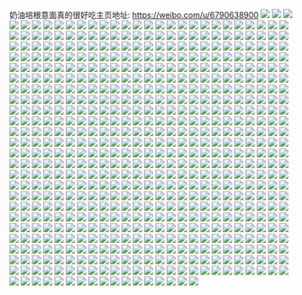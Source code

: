 奶油培根意面真的很好吃主页地址: https://weibo.com/u/6790638900 
![](https://wx4.sinaimg.cn/mw2000/007pyPnSgy1h8zrzzwx3cj30u014047n.jpg) 
![](https://wx4.sinaimg.cn/mw2000/007pyPnSgy1h8zrzx69ktj30u0140ah0.jpg) 
![](https://wx4.sinaimg.cn/mw2000/007pyPnSgy1h8zs009mm2j30u01400yt.jpg) 
![](https://wx4.sinaimg.cn/mw2000/007pyPnSgy1h8zrzxn6gyj30u027zao6.jpg) 
![](https://wx4.sinaimg.cn/mw2000/007pyPnSgy1h8zrzy682hj30u027zws5.jpg) 
![](https://wx4.sinaimg.cn/mw2000/007pyPnSgy1h8zrzysygtj30u027z7qn.jpg) 
![](https://wx4.sinaimg.cn/mw2000/007pyPnSgy1h8zrzzgskkj30u02i0aok.jpg) 
![](https://wx4.sinaimg.cn/mw2000/007pyPnSgy1h8zs010wl5j30u00u0dj5.jpg) 
![](https://wx4.sinaimg.cn/mw2000/007pyPnSgy1h8zrzwh9l2j30u00u0ju0.jpg) 
![](https://wx4.sinaimg.cn/mw2000/007pyPnSgy1h8zs020ub2j30u00u0gpg.jpg) 
![](https://wx4.sinaimg.cn/mw2000/007pyPnSgy1h8zs02fwulj30u00u0wh4.jpg) 
![](https://wx4.sinaimg.cn/mw2000/007pyPnSgy1h8xqi8o7w3j30u00u0wjo.jpg) 
![](https://wx4.sinaimg.cn/mw2000/007pyPnSgy1h8rjwdo2z3j30u00u00xo.jpg) 
![](https://wx4.sinaimg.cn/mw2000/007pyPnSgy1h8rjwerl81j30u00u0435.jpg) 
![](https://wx4.sinaimg.cn/mw2000/007pyPnSgy1h8rjwgpwbnj30u00u0wl9.jpg) 
![](https://wx4.sinaimg.cn/mw2000/007pyPnSgy1h8rjwcq034j30u10u00xc.jpg) 
![](https://wx4.sinaimg.cn/mw2000/007pyPnSgy1h8rjwhscwlj30u00u0tc1.jpg) 
![](https://wx4.sinaimg.cn/mw2000/007pyPnSgy1h8rjwiuoywj30u0140tcs.jpg) 
![](https://wx4.sinaimg.cn/mw2000/007pyPnSgy1h8rjx66yvnj30u00u00wr.jpg) 
![](https://wx4.sinaimg.cn/mw2000/007pyPnSgy1h8rjwjxrp3j30u00u00yn.jpg) 
![](https://wx4.sinaimg.cn/mw2000/007pyPnSgy1h8rjwnx4ubj30u01407bu.jpg) 
![](https://wx4.sinaimg.cn/mw2000/007pyPnSgy1h8rjwlu1tdj30u010t469.jpg) 
![](https://wx4.sinaimg.cn/mw2000/007pyPnSgy1h8rjtwd9p2j30u0140gt4.jpg) 
![](https://wx4.sinaimg.cn/mw2000/007pyPnSgy1h8rjtym2gdj30u014010b.jpg) 
![](https://wx4.sinaimg.cn/mw2000/007pyPnSgy1h8rju0abt0j30u014046i.jpg) 
![](https://wx4.sinaimg.cn/mw2000/007pyPnSgy1h8rju1sj4jj30u0140gso.jpg) 
![](https://wx4.sinaimg.cn/mw2000/007pyPnSgy1h8pqnhmh5kj30u00u0wlj.jpg) 
![](https://wx4.sinaimg.cn/mw2000/007pyPnSgy1h8mb7krq0cj30u013qgpi.jpg) 
![](https://wx4.sinaimg.cn/mw2000/007pyPnSgy1h8js25yt7jj30u0140wjf.jpg) 
![](https://wx4.sinaimg.cn/mw2000/007pyPnSgy1h8js279re6j30u00u0gse.jpg) 
![](https://wx4.sinaimg.cn/mw2000/007pyPnSgy1h8js28f3nnj30u00u0wl8.jpg) 
![](https://wx4.sinaimg.cn/mw2000/007pyPnSgy1h8js26lv6pj30u00u0gs7.jpg) 
![](https://wx4.sinaimg.cn/mw2000/007pyPnSgy1h8js2b4m80j30u00u044b.jpg) 
![](https://wx4.sinaimg.cn/mw2000/007pyPnSgy1h8js2c2ye5j30u011igtn.jpg) 
![](https://wx4.sinaimg.cn/mw2000/007pyPnSgy1h8js2cppr7j30u011ijyg.jpg) 
![](https://wx4.sinaimg.cn/mw2000/007pyPnSgy1h8jm9py812j30u0140gt4.jpg) 
![](https://wx4.sinaimg.cn/mw2000/007pyPnSgy1h8jm9pijggj30u0140n4u.jpg) 
![](https://wx4.sinaimg.cn/mw2000/007pyPnSgy1h8jm9qmte6j30u01407b5.jpg) 
![](https://wx4.sinaimg.cn/mw2000/007pyPnSgy1h8jm9r16ulj30u0140458.jpg) 
![](https://wx4.sinaimg.cn/mw2000/007pyPnSgy1h8hijcqdo3j30u01syjxl.jpg) 
![](https://wx4.sinaimg.cn/mw2000/007pyPnSgy1h8bkmh561jj30u0140tfm.jpg) 
![](https://wx4.sinaimg.cn/mw2000/007pyPnSgy1h8bkmkndo6j30u0140dkz.jpg) 
![](https://wx4.sinaimg.cn/mw2000/007pyPnSgy1h8bkmjdptqj30u0140qb7.jpg) 
![](https://wx4.sinaimg.cn/mw2000/007pyPnSgy1h8bkmifkjvj30u014043m.jpg) 
![](https://wx4.sinaimg.cn/mw2000/007pyPnSgy1h8bkmghsbej30u0140dm8.jpg) 
![](https://wx4.sinaimg.cn/mw2000/007pyPnSgy1h8bkmiv92cj30u0140dmg.jpg) 
![](https://wx4.sinaimg.cn/mw2000/007pyPnSgy1h8bkmfzy9rj30u01400xs.jpg) 
![](https://wx4.sinaimg.cn/mw2000/007pyPnSgy1h8bkmkywmcj30u0140af8.jpg) 
![](https://wx4.sinaimg.cn/mw2000/007pyPnSgy1h8bkmjtchrj30u0140qab.jpg) 
![](https://wx4.sinaimg.cn/mw2000/007pyPnSgy1h8bkmhyqa8j30u0140afh.jpg) 
![](https://wx4.sinaimg.cn/mw2000/007pyPnSgy1h8bkmhk8uuj30u0140q78.jpg) 
![](https://wx4.sinaimg.cn/mw2000/007pyPnSgy1h8bkmk8npmj30u0140gqs.jpg) 
![](https://wx4.sinaimg.cn/mw2000/007pyPnSgy1h87revhmn3j30u011i470.jpg) 
![](https://wx4.sinaimg.cn/mw2000/007pyPnSgy1h87rewpzj6j30u011itgg.jpg) 
![](https://wx4.sinaimg.cn/mw2000/007pyPnSgy1h87reuvi5ej30u011ik0j.jpg) 
![](https://wx4.sinaimg.cn/mw2000/007pyPnSgy1h87rexfbzlj30u011itg3.jpg) 
![](https://wx4.sinaimg.cn/mw2000/007pyPnSgy1h7r8nrzw7jj30u0140n72.jpg) 
![](https://wx4.sinaimg.cn/mw2000/007pyPnSgy1h7r8nsnvxlj30u01400zs.jpg) 
![](https://wx4.sinaimg.cn/mw2000/007pyPnSgy1h7qr4n6316j30u01syn3p.jpg) 
![](https://wx4.sinaimg.cn/mw2000/007pyPnSgy1h7ms4dogzij30tk0tdjw4.jpg) 
![](https://wx4.sinaimg.cn/mw2000/007pyPnSgy1h7ms4d2psuj30u00u0dmz.jpg) 
![](https://wx4.sinaimg.cn/mw2000/007pyPnSgy1h7h609ntagj32c03404qs.jpg) 
![](https://wx4.sinaimg.cn/mw2000/007pyPnSgy1h7h60d6l8dj32c03404qs.jpg) 
![](https://wx4.sinaimg.cn/mw2000/007pyPnSgy1h7h604sqm1j32c03407wk.jpg) 
![](https://wx4.sinaimg.cn/mw2000/007pyPnSgy1h7h60e3b1aj30u0140acx.jpg) 
![](https://wx4.sinaimg.cn/mw2000/007pyPnSgy1h77hzm104aj32c038pb2b.jpg) 
![](https://wx4.sinaimg.cn/mw2000/007pyPnSgy1h77hztkyhuj32c0340ha4.jpg) 
![](https://wx4.sinaimg.cn/mw2000/007pyPnSgy1h77hz6f33jj317p1m91kx.jpg) 
![](https://wx4.sinaimg.cn/mw2000/007pyPnSgy1h77hzax61nj314a1hpkah.jpg) 
![](https://wx4.sinaimg.cn/mw2000/007pyPnSgy1h74mkeqgvzj3140189tkh.jpg) 
![](https://wx4.sinaimg.cn/mw2000/007pyPnSgy1h74mj9dyevj3140189anq.jpg) 
![](https://wx4.sinaimg.cn/mw2000/007pyPnSgy1h74mkdtsotj3140189dra.jpg) 
![](https://wx4.sinaimg.cn/mw2000/007pyPnSgy1h746hvxrv1j31sc2dsdmt.jpg) 
![](https://wx4.sinaimg.cn/mw2000/007pyPnSgy1h746hwv8rnj30u01400w0.jpg) 
![](https://wx4.sinaimg.cn/mw2000/007pyPnSgy1h746hyrj9nj31sc2dsdmf.jpg) 
![](https://wx4.sinaimg.cn/mw2000/007pyPnSgy1h746i10fjbj31sc2ds15h.jpg) 
![](https://wx4.sinaimg.cn/mw2000/007pyPnSgy1h746iab4rpj32c0340hdu.jpg) 
![](https://wx4.sinaimg.cn/mw2000/007pyPnSgy1h746i3j8u8j31sc2ds7wi.jpg) 
![](https://wx4.sinaimg.cn/mw2000/007pyPnSgy1h746i7yun5j32c0340npe.jpg) 
![](https://wx4.sinaimg.cn/mw2000/007pyPnSgy1h746i5raa1j31sc2ds4qq.jpg) 
![](https://wx4.sinaimg.cn/mw2000/007pyPnSgy1h746icwisjj32c0340x6q.jpg) 
![](https://wx4.sinaimg.cn/mw2000/007pyPnSgy1h746iewlngj32042q7b2a.jpg) 
![](https://wx4.sinaimg.cn/mw2000/007pyPnSgy1h746igt2oqj32512upe82.jpg) 
![](https://wx4.sinaimg.cn/mw2000/007pyPnSgy1h746ij29jzj32bi33cu0x.jpg) 
![](https://wx4.sinaimg.cn/mw2000/007pyPnSgy1h746htocjij32c0340hdv.jpg) 
![](https://wx4.sinaimg.cn/mw2000/007pyPnSgy1h72sytgit5j31401e0djb.jpg) 
![](https://wx4.sinaimg.cn/mw2000/007pyPnSgy1h72syufxsqj31401e077c.jpg) 
![](https://wx4.sinaimg.cn/mw2000/007pyPnSgy1h6uvr2a8dtj315o3344qq.jpg) 
![](https://wx4.sinaimg.cn/mw2000/007pyPnSgy1h6uvpjddacj315o3347wi.jpg) 
![](https://wx4.sinaimg.cn/mw2000/007pyPnSgy1h6uvs4ibkaj315o2pzkjl.jpg) 
![](https://wx4.sinaimg.cn/mw2000/007pyPnSgy1h6urvolbxjj32c0340npf.jpg) 
![](https://wx4.sinaimg.cn/mw2000/007pyPnSgy1h6uvu0iyb5j32c0340dye.jpg) 
![](https://wx4.sinaimg.cn/mw2000/007pyPnSgy1h6urv8u6v8j32c0340kjn.jpg) 
![](https://wx4.sinaimg.cn/mw2000/007pyPnSgy1h6ursj7y40j32c0371npf.jpg) 
![](https://wx4.sinaimg.cn/mw2000/007pyPnSgy1h6tr3uede2j323u2t4qv6.jpg) 
![](https://wx4.sinaimg.cn/mw2000/007pyPnSgy1h6ln5dd6w6j30u0140n8k.jpg) 
![](https://wx4.sinaimg.cn/mw2000/007pyPnSgy1h6ln5cbowlj30u0140alf.jpg) 
![](https://wx4.sinaimg.cn/mw2000/007pyPnSgy1h6ln5ct6jmj30u0140jy6.jpg) 
![](https://wx4.sinaimg.cn/mw2000/007pyPnSgy1h6ln5en0nsj30u013zwmt.jpg) 
![](https://wx4.sinaimg.cn/mw2000/007pyPnSgy1h6ln5dscubj30u0140gox.jpg) 
![](https://wx4.sinaimg.cn/mw2000/007pyPnSgy1h6ln5e7p21j30u014vjyd.jpg) 
![](https://wx4.sinaimg.cn/mw2000/007pyPnSgy1h6k38xrj2ij31sc2c1qet.jpg) 
![](https://wx4.sinaimg.cn/mw2000/007pyPnSgy1h6k390p4vaj31sc2dsnpd.jpg) 
![](https://wx4.sinaimg.cn/mw2000/007pyPnSgy1h6k38vf6iuj32c03404qp.jpg) 
![](https://wx4.sinaimg.cn/mw2000/007pyPnSgy1h6k391b0xoj319m1bfwpw.jpg) 
![](https://wx4.sinaimg.cn/mw2000/007pyPnSgy1h5ofxqxaitj32c0340e82.jpg) 
![](https://wx4.sinaimg.cn/mw2000/007pyPnSgy1h5ofxsiogkj32c03401kz.jpg) 
![](https://wx4.sinaimg.cn/mw2000/007pyPnSgy1h5ofzo2p3cj32c0340hdv.jpg) 
![](https://wx4.sinaimg.cn/mw2000/007pyPnSgy1h5ofztbla4j32c0340hdu.jpg) 
![](https://wx4.sinaimg.cn/mw2000/007pyPnSgy1h5og04k9brj315o2bchdt.jpg) 
![](https://wx4.sinaimg.cn/mw2000/007pyPnSgy1h5og0bv811j322y2ryqv6.jpg) 
![](https://wx4.sinaimg.cn/mw2000/007pyPnSgy1h5og0dod5cj3140140qhe.jpg) 
![](https://wx4.sinaimg.cn/mw2000/007pyPnSgy1h5og0felb9j3140140qgj.jpg) 
![](https://wx4.sinaimg.cn/mw2000/007pyPnSgy1h5ofzd0t2mj31401e0qhu.jpg) 
![](https://wx4.sinaimg.cn/mw2000/007pyPnSgy1h5og0r9p5kj314014047o.jpg) 
![](https://wx4.sinaimg.cn/mw2000/007pyPnSgy1h5n201vq3mj30u013r482.jpg) 
![](https://wx4.sinaimg.cn/mw2000/007pyPnSgy1h5gygu3ls7j30u04fz4qp.jpg) 
![](https://wx4.sinaimg.cn/mw2000/007pyPnSgy1h5gygv7c8dj30u0281ql0.jpg) 
![](https://wx4.sinaimg.cn/mw2000/007pyPnSgy1h5gygvxsxuj30u0140k26.jpg) 
![](https://wx4.sinaimg.cn/mw2000/007pyPnSgy1h5g242bwr3j30u01407cr.jpg) 
![](https://wx4.sinaimg.cn/mw2000/007pyPnSgy1h5g24312g8j30u0140wlh.jpg) 
![](https://wx4.sinaimg.cn/mw2000/007pyPnSgy1h5g240ljn0j30u0140wl5.jpg) 
![](https://wx4.sinaimg.cn/mw2000/007pyPnSgy1h5g241hombj30u0140n42.jpg) 
![](https://wx4.sinaimg.cn/mw2000/007pyPnSgy1h5eneh8er1j30u0140aiv.jpg) 
![](https://wx4.sinaimg.cn/mw2000/007pyPnSgy1h5enefi6c9j30u014047b.jpg) 
![](https://wx4.sinaimg.cn/mw2000/007pyPnSgy1h56z70zztfj30u00u0q8m.jpg) 
![](https://wx4.sinaimg.cn/mw2000/007pyPnSgy1h56z71q4xej30u00u0gr0.jpg) 
![](https://wx4.sinaimg.cn/mw2000/007pyPnSgy1h56z72gfeaj30u00u0wjm.jpg) 
![](https://wx4.sinaimg.cn/mw2000/007pyPnSgy1h56z736985j30u00u0dlz.jpg) 
![](https://wx4.sinaimg.cn/mw2000/007pyPnSgy1h56z73vgkqj30u00u045h.jpg) 
![](https://wx4.sinaimg.cn/mw2000/007pyPnSgy1h56z74ksa8j30u00u0n3w.jpg) 
![](https://wx4.sinaimg.cn/mw2000/007pyPnSgy1h56z7059ahj30u00u00yd.jpg) 
![](https://wx4.sinaimg.cn/mw2000/007pyPnSgy1h56z759c14j30u00u0wjz.jpg) 
![](https://wx4.sinaimg.cn/mw2000/007pyPnSgy1h56z7607tij30u00u0dm5.jpg) 
![](https://wx4.sinaimg.cn/mw2000/007pyPnSgy1h53uvnwbd1j30u00u043q.jpg) 
![](https://wx4.sinaimg.cn/mw2000/007pyPnSgy1h53uvl79bnj30u00u07cz.jpg) 
![](https://wx4.sinaimg.cn/mw2000/007pyPnSgy1h53vd2elv9j30u01nbahw.jpg) 
![](https://wx4.sinaimg.cn/mw2000/007pyPnSgy1h53uv33aqej30u0140jyg.jpg) 
![](https://wx4.sinaimg.cn/mw2000/007pyPnSgy1h53uv28wxoj30u0140jy9.jpg) 
![](https://wx4.sinaimg.cn/mw2000/007pyPnSgy1h53uv4i6ynj30u027inb8.jpg) 
![](https://wx4.sinaimg.cn/mw2000/007pyPnSgy1h54gykz994j30u00u0gqr.jpg) 
![](https://wx4.sinaimg.cn/mw2000/007pyPnSgy1h54gyke53kj30u00u0jvz.jpg) 
![](https://wx4.sinaimg.cn/mw2000/007pyPnSgy1h54gylnvv9j31sx0u0n2e.jpg) 
![](https://wx4.sinaimg.cn/mw2000/007pyPnSgy1h54buxiy23j30u011in28.jpg) 
![](https://wx4.sinaimg.cn/mw2000/007pyPnSgy1h54buvxrtwj30u011iwjd.jpg) 
![](https://wx4.sinaimg.cn/mw2000/007pyPnSgy1h54buvazicj30u00u042q.jpg) 
![](https://wx4.sinaimg.cn/mw2000/007pyPnSgy1h54buwpxx6j30u01970zu.jpg) 
![](https://wx4.sinaimg.cn/mw2000/007pyPnSgy1h4xnndndbnj30u00u041x.jpg) 
![](https://wx4.sinaimg.cn/mw2000/007pyPnSgy1h4xnnd4ztzj30u00u079d.jpg) 
![](https://wx4.sinaimg.cn/mw2000/007pyPnSgy1h4xnne785hj30u00u2dn4.jpg) 
![](https://wx4.sinaimg.cn/mw2000/007pyPnSgy1h4xnnelp8aj30n0138q46.jpg) 
![](https://wx4.sinaimg.cn/mw2000/007pyPnSgy1h4wln9kgydj30sg0sgdjm.jpg) 
![](https://wx4.sinaimg.cn/mw2000/007pyPnSgy1h4ux0511mrj30u0172dot.jpg) 
![](https://wx4.sinaimg.cn/mw2000/007pyPnSgy1h4ux05t8onj30u0172wm1.jpg) 
![](https://wx4.sinaimg.cn/mw2000/007pyPnSgy1h4ux035ns8j30u00u00x7.jpg) 
![](https://wx4.sinaimg.cn/mw2000/007pyPnSgy1h4qrn0jf0uj31kw2dcqup.jpg) 
![](https://wx4.sinaimg.cn/mw2000/007pyPnSgy1h4obom8t9ij30u00yaq95.jpg) 
![](https://wx4.sinaimg.cn/mw2000/007pyPnSgy1h4obolhudij30u027yar6.jpg) 
![](https://wx4.sinaimg.cn/mw2000/007pyPnSgy1h4obojve1qj30u0140jwk.jpg) 
![](https://wx4.sinaimg.cn/mw2000/007pyPnSgy1h4obomu2hdj30u027ywsd.jpg) 
![](https://wx4.sinaimg.cn/mw2000/007pyPnSgy1h4obooh6vtj30u027y4dv.jpg) 
![](https://wx4.sinaimg.cn/mw2000/007pyPnSgy1h4obop3vb9j30u0140qaa.jpg) 
![](https://wx4.sinaimg.cn/mw2000/007pyPnSgy1h4obonew67j30u0140jzy.jpg) 
![](https://wx4.sinaimg.cn/mw2000/007pyPnSgy1h4obopm64yj30u014046b.jpg) 
![](https://wx4.sinaimg.cn/mw2000/007pyPnSgy1h4oboj5dngj30u00u0gsi.jpg) 
![](https://wx4.sinaimg.cn/mw2000/007pyPnSgy1h4oboqva6nj30u02yn7kx.jpg) 
![](https://wx4.sinaimg.cn/mw2000/007pyPnSgy1h4oborvq74j30u027y4ev.jpg) 
![](https://wx4.sinaimg.cn/mw2000/007pyPnSgy1h4mmbfk338j30u0140k03.jpg) 
![](https://wx4.sinaimg.cn/mw2000/007pyPnSgy1h4m6d3tjoyj30u02x219h.jpg) 
![](https://wx4.sinaimg.cn/mw2000/007pyPnSgy1h4m6x604yrj30u03c24qp.jpg) 
![](https://wx4.sinaimg.cn/mw2000/007pyPnSgy1h4m6x9rstgj30u0140k03.jpg) 
![](https://wx4.sinaimg.cn/mw2000/007pyPnSgy1h4m77h4rtoj30u027uk86.jpg) 
![](https://wx4.sinaimg.cn/mw2000/007pyPnSgy1h4m77fw6smj30u01o0ak1.jpg) 
![](https://wx4.sinaimg.cn/mw2000/007pyPnSgy1h4m75uh5u5j30u0140q9g.jpg) 
![](https://wx4.sinaimg.cn/mw2000/007pyPnSgy1h4m75xtsc3j30u0140woe.jpg) 
![](https://wx4.sinaimg.cn/mw2000/007pyPnSgy1h4m75y6s3jj30k00j4aas.jpg) 
![](https://wx4.sinaimg.cn/mw2000/007pyPnSgy1h4h7h1zlkbj32c0340hdu.jpg) 
![](https://wx4.sinaimg.cn/mw2000/007pyPnSgy1h4h7htceykj32c0340e82.jpg) 
![](https://wx4.sinaimg.cn/mw2000/007pyPnSgy1h4h7h8gp5vj32c0340npe.jpg) 
![](https://wx4.sinaimg.cn/mw2000/007pyPnSgy1h4h7hle74oj32c0340hdu.jpg) 
![](https://wx4.sinaimg.cn/mw2000/007pyPnSgy1h4h7h6kzdgj315o334e81.jpg) 
![](https://wx4.sinaimg.cn/mw2000/007pyPnSgy1h4h7h3hn0zj32c0340hdu.jpg) 
![](https://wx4.sinaimg.cn/mw2000/007pyPnSgy1h4h7i4ewrhj32c0340npe.jpg) 
![](https://wx4.sinaimg.cn/mw2000/007pyPnSgy1h4h7i23t8hj32c0340u0y.jpg) 
![](https://wx4.sinaimg.cn/mw2000/007pyPnSgy1h4h7hqbooaj33402c0u0x.jpg) 
![](https://wx4.sinaimg.cn/mw2000/007pyPnSgy1h4g77jis8aj30u0140q9t.jpg) 
![](https://wx4.sinaimg.cn/mw2000/007pyPnSgy1h4g77p4pyxj30u014045l.jpg) 
![](https://wx4.sinaimg.cn/mw2000/007pyPnSgy1h4g77ogb8dj30u01400zc.jpg) 
![](https://wx4.sinaimg.cn/mw2000/007pyPnSgy1h4g77snw1yj30u0140n2y.jpg) 
![](https://wx4.sinaimg.cn/mw2000/007pyPnSgy1h4g77m4c63j30u014044i.jpg) 
![](https://wx4.sinaimg.cn/mw2000/007pyPnSgy1h4g77mvniyj30u0140106.jpg) 
![](https://wx4.sinaimg.cn/mw2000/007pyPnSgy1h4g77ldoqcj30u014046j.jpg) 
![](https://wx4.sinaimg.cn/mw2000/007pyPnSgy1h4g77njcrkj30vb0u079y.jpg) 
![](https://wx4.sinaimg.cn/mw2000/007pyPnSgy1h4g77qfwqfj30u00u0tew.jpg) 
![](https://wx4.sinaimg.cn/mw2000/007pyPnSgy1h4g77koi0ej30u01y0tmj.jpg) 
![](https://wx4.sinaimg.cn/mw2000/007pyPnSgy1h4g77iqeydj30u00u0dlr.jpg) 
![](https://wx4.sinaimg.cn/mw2000/007pyPnSgy1h4g77rbhd1j30u00u0qbu.jpg) 
![](https://wx4.sinaimg.cn/mw2000/007pyPnSgy1h4g77rv7jyj30u00u0tdi.jpg) 
![](https://wx4.sinaimg.cn/mw2000/007pyPnSgy1h4ez48pjrkj30u00u0wlr.jpg) 
![](https://wx4.sinaimg.cn/mw2000/007pyPnSgy1h4eyd0lckpj30u01o0qc2.jpg) 
![](https://wx4.sinaimg.cn/mw2000/007pyPnSgy1h4eyd1b04ej30u00u07a8.jpg) 
![](https://wx4.sinaimg.cn/mw2000/007pyPnSgy1h4eycy4m50j30u0140k1b.jpg) 
![](https://wx4.sinaimg.cn/mw2000/007pyPnSgy1h4eyd217enj30u0140qbm.jpg) 
![](https://wx4.sinaimg.cn/mw2000/007pyPnSgy1h4eyczqw7jj30u0140tm4.jpg) 
![](https://wx4.sinaimg.cn/mw2000/007pyPnSgy1h4eyd4h8krj30u0280txp.jpg) 
![](https://wx4.sinaimg.cn/mw2000/007pyPnSgy1h4eyllj5c4j30tu0tugrm.jpg) 
![](https://wx4.sinaimg.cn/mw2000/007pyPnSgy1h4eyhv8ztxj30u00u0dk8.jpg) 
![](https://wx4.sinaimg.cn/mw2000/007pyPnSgy1h4dim0yaq7j30u0281ao2.jpg) 
![](https://wx4.sinaimg.cn/mw2000/007pyPnSgy1h4dim1r5kkj30u0140jz7.jpg) 
![](https://wx4.sinaimg.cn/mw2000/007pyPnSgy1h4dkc1cjsoj30u01o0k2u.jpg) 
![](https://wx4.sinaimg.cn/mw2000/007pyPnSgy1h4dim2dj8mj30u00u0dl0.jpg) 
![](https://wx4.sinaimg.cn/mw2000/007pyPnSgy1h4dmjwavxyj30u00u0mxs.jpg) 
![](https://wx4.sinaimg.cn/mw2000/007pyPnSgy1h4dmjvtq09j30u00u0n61.jpg) 
![](https://wx4.sinaimg.cn/mw2000/007pyPnSgy1h4dy1etllxj30u01o012y.jpg) 
![](https://wx4.sinaimg.cn/mw2000/007pyPnSgy1h4dy2f22bgj30u00u0n3f.jpg) 
![](https://wx4.sinaimg.cn/mw2000/007pyPnSgy1h4dim2nvdnj30n00q576p.jpg) 
![](https://wx4.sinaimg.cn/mw2000/007pyPnSgy1h4dmjxjgxcj30u013nn01.jpg) 
![](https://wx4.sinaimg.cn/mw2000/007pyPnSgy1h49butpztzj30u0280dsz.jpg) 
![](https://wx4.sinaimg.cn/mw2000/007pyPnSgy1h49buyjd09j30u0140ail.jpg) 
![](https://wx4.sinaimg.cn/mw2000/007pyPnSgy1h49buslk2gj30u0280qj4.jpg) 
![](https://wx4.sinaimg.cn/mw2000/007pyPnSgy1h49bur20mpj30u0281dvc.jpg) 
![](https://wx4.sinaimg.cn/mw2000/007pyPnSgy1h49buvgsa4j30u0140ahj.jpg) 
![](https://wx4.sinaimg.cn/mw2000/007pyPnSgy1h49bupqa94j30u0140q9x.jpg) 
![](https://wx4.sinaimg.cn/mw2000/007pyPnSgy1h49buun8smj30u0140qbt.jpg) 
![](https://wx4.sinaimg.cn/mw2000/007pyPnSgy1h49buwbx7ej30u0140n4n.jpg) 
![](https://wx4.sinaimg.cn/mw2000/007pyPnSgy1h49bux4kscj30u0140n3t.jpg) 
![](https://wx4.sinaimg.cn/mw2000/007pyPnSgy1h49ddd2tg8j30u0140wj3.jpg) 
![](https://wx4.sinaimg.cn/mw2000/007pyPnSgy1h482ltxiimj32c0340kjn.jpg) 
![](https://wx4.sinaimg.cn/mw2000/007pyPnSgy1h482lvbu4aj32c0340hdu.jpg) 
![](https://wx4.sinaimg.cn/mw2000/007pyPnSgy1h482lovhq4j32292r0u0x.jpg) 
![](https://wx4.sinaimg.cn/mw2000/007pyPnSgy1h482lwwm9sj327g2xyhdu.jpg) 
![](https://wx4.sinaimg.cn/mw2000/007pyPnSgy1h43j7fgy69j30u0140tge.jpg) 
![](https://wx4.sinaimg.cn/mw2000/007pyPnSgy1h43j7kobwfj30u0140th6.jpg) 
![](https://wx4.sinaimg.cn/mw2000/007pyPnSgy1h43j7ir890j30u0140jze.jpg) 
![](https://wx4.sinaimg.cn/mw2000/007pyPnSgy1h43j7hwgmlj30u0140wpj.jpg) 
![](https://wx4.sinaimg.cn/mw2000/007pyPnSgy1h43j7iafdoj30u014079g.jpg) 
![](https://wx4.sinaimg.cn/mw2000/007pyPnSgy1h43j7k9edij30u0140k2v.jpg) 
![](https://wx4.sinaimg.cn/mw2000/007pyPnSgy1h43j7jq17sj30u03w0hdt.jpg) 
![](https://wx4.sinaimg.cn/mw2000/007pyPnSgy1h43j7hfiokj30u0140n74.jpg) 
![](https://wx4.sinaimg.cn/mw2000/007pyPnSgy1h41ydon54nj329h30nx6q.jpg) 
![](https://wx4.sinaimg.cn/mw2000/007pyPnSgy1h41ydpe3p5j32c02dm1kx.jpg) 
![](https://wx4.sinaimg.cn/mw2000/007pyPnSgy1h4264vl5q0j32c02c0qv5.jpg) 
![](https://wx4.sinaimg.cn/mw2000/007pyPnSgy1h41ysb4whxj323s2t2kjm.jpg) 
![](https://wx4.sinaimg.cn/mw2000/007pyPnSgy1h41ydsptc0j32c02c07wi.jpg) 
![](https://wx4.sinaimg.cn/mw2000/007pyPnSgy1h41ydtc1i1j30tb133127.jpg) 
![](https://wx4.sinaimg.cn/mw2000/007pyPnSgy1h3xsi9mx1kj31400u0afq.jpg) 
![](https://wx4.sinaimg.cn/mw2000/007pyPnSgy1h3xsia300sj30u0140gx1.jpg) 
![](https://wx4.sinaimg.cn/mw2000/007pyPnSgy1h3xsiajlgbj30u0140gwd.jpg) 
![](https://wx4.sinaimg.cn/mw2000/007pyPnSgy1h3xsibt809j30u05k1u0x.jpg) 
![](https://wx4.sinaimg.cn/mw2000/007pyPnSgy1h3wkq26xtej30u0140109.jpg) 
![](https://wx4.sinaimg.cn/mw2000/007pyPnSgy1h3wkq0vypej30u0140qau.jpg) 
![](https://wx4.sinaimg.cn/mw2000/007pyPnSgy1h3wkq31n10j30u0141afb.jpg) 
![](https://wx4.sinaimg.cn/mw2000/007pyPnSgy1h3wkq42itxj30u0140tf8.jpg) 
![](https://wx4.sinaimg.cn/mw2000/007pyPnSgy1h3wkitzbk7j30u00u0108.jpg) 
![](https://wx4.sinaimg.cn/mw2000/007pyPnSgy1h3vjb3sb0fj32as3401kz.jpg) 
![](https://wx4.sinaimg.cn/mw2000/007pyPnSgy1h3vjb1h3trj31401hcwzw.jpg) 
![](https://wx4.sinaimg.cn/mw2000/007pyPnSgy1h3udnyzdp3j30u00u010d.jpg) 
![](https://wx4.sinaimg.cn/mw2000/007pyPnSgy1h3rzynendgj30u0140ted.jpg) 
![](https://wx4.sinaimg.cn/mw2000/007pyPnSgy1h3rzyoj2gmj30u014043s.jpg) 
![](https://wx4.sinaimg.cn/mw2000/007pyPnSgy1h3rzyp2i09j30u0140n3v.jpg) 
![](https://wx4.sinaimg.cn/mw2000/007pyPnSgy1h3rzyq4rt4j30u01407ao.jpg) 
![](https://wx4.sinaimg.cn/mw2000/007pyPnSgy1h3rzyr6gmwj30u0140n2d.jpg) 
![](https://wx4.sinaimg.cn/mw2000/007pyPnSgy1h3rzyqomijj30u0140q92.jpg) 
![](https://wx4.sinaimg.cn/mw2000/007pyPnSgy1h3rzyxymlqj30u0140wpb.jpg) 
![](https://wx4.sinaimg.cn/mw2000/007pyPnSgy1h3rzyrptjbj30u0140afu.jpg) 
![](https://wx4.sinaimg.cn/mw2000/007pyPnSgy1h3rzypnqjzj30u0140wop.jpg) 
![](https://wx4.sinaimg.cn/mw2000/007pyPnSgy1h3rc8nj1epj30au0chaad.jpg) 
![](https://wx4.sinaimg.cn/mw2000/007pyPnSgy1h3rc8s97rij31kw2dchdt.jpg) 
![](https://wx4.sinaimg.cn/mw2000/007pyPnSgy1h3mngz1arsj32c03517wj.jpg) 
![](https://wx4.sinaimg.cn/mw2000/007pyPnSgy1h3mnh3e8wlj32c0340x6q.jpg) 
![](https://wx4.sinaimg.cn/mw2000/007pyPnSgy1h3mnh0r1d5j32c03404qr.jpg) 
![](https://wx4.sinaimg.cn/mw2000/007pyPnSgy1h3mnh22pspj32022ml4qq.jpg) 
![](https://wx4.sinaimg.cn/mw2000/007pyPnSgy1h3mnh4vwt6j32c0340x6q.jpg) 
![](https://wx4.sinaimg.cn/mw2000/007pyPnSgy1h3mnh6wf2rj32c0340npf.jpg) 
![](https://wx4.sinaimg.cn/mw2000/007pyPnSgy1h3mnh99jk2j31sc2dsnkm.jpg) 
![](https://wx4.sinaimg.cn/mw2000/007pyPnSgy1h3mngxluqej32372sae81.jpg) 
![](https://wx4.sinaimg.cn/mw2000/007pyPnSgy1h3mnh8f1cmj328o34ykjm.jpg) 
![](https://wx4.sinaimg.cn/mw2000/007pyPnSgy1h3ftv9nh2ij30u0140dmj.jpg) 
![](https://wx4.sinaimg.cn/mw2000/007pyPnSgy1h3ftvc0a94j30u0140tfe.jpg) 
![](https://wx4.sinaimg.cn/mw2000/007pyPnSgy1h3ftv812skj30u0140wka.jpg) 
![](https://wx4.sinaimg.cn/mw2000/007pyPnSgy1h3ftvh8qkoj30u014043w.jpg) 
![](https://wx4.sinaimg.cn/mw2000/007pyPnSgy1h3ftvet2nmj30u0140gsf.jpg) 
![](https://wx4.sinaimg.cn/mw2000/007pyPnSgy1h3ftvvi4zrj30u0140wjy.jpg) 
![](https://wx4.sinaimg.cn/mw2000/007pyPnSgy1h3ftvuuuonj30u01syzta.jpg) 
![](https://wx4.sinaimg.cn/mw2000/007pyPnSgy1h3ftvwxj4zj30u0140n3y.jpg) 
![](https://wx4.sinaimg.cn/mw2000/007pyPnSgy1h3ftvw4p5qj30u012zgri.jpg) 
![](https://wx4.sinaimg.cn/mw2000/007pyPnSgy1h3e1ylxpefj30u0140tga.jpg) 
![](https://wx4.sinaimg.cn/mw2000/007pyPnSgy1h3e1ynxwnej30u0140teg.jpg) 
![](https://wx4.sinaimg.cn/mw2000/007pyPnSgy1h3e1yosqibj30u0140463.jpg) 
![](https://wx4.sinaimg.cn/mw2000/007pyPnSgy1h3a9i0cg5dj31sy0u046n.jpg) 
![](https://wx4.sinaimg.cn/mw2000/007pyPnSgy1h3a9i2yps6j31sy0u0n7m.jpg) 
![](https://wx4.sinaimg.cn/mw2000/007pyPnSgy1h3a9i40mhdj31ax0u049q.jpg) 
![](https://wx4.sinaimg.cn/mw2000/007pyPnSgy1h3a9i8rlq0j31sy0u015m.jpg) 
![](https://wx4.sinaimg.cn/mw2000/007pyPnSgy1h36rc3yl1tj30u0140dnm.jpg) 
![](https://wx4.sinaimg.cn/mw2000/007pyPnSgy1h36rc53c4uj30u0140jz2.jpg) 
![](https://wx4.sinaimg.cn/mw2000/007pyPnSgy1h36rc6s6tcj30u0140k05.jpg) 
![](https://wx4.sinaimg.cn/mw2000/007pyPnSgy1h36rc7v23fj30u014010y.jpg) 
![](https://wx4.sinaimg.cn/mw2000/007pyPnSgy1h35hexyhvfj30u014012w.jpg) 
![](https://wx4.sinaimg.cn/mw2000/007pyPnSgy1h35hew3yonj30u0140akv.jpg) 
![](https://wx4.sinaimg.cn/mw2000/007pyPnSgy1h35hevfr31j30u0140aj4.jpg) 
![](https://wx4.sinaimg.cn/mw2000/007pyPnSgy1h35hez9z9hj30u0140gw5.jpg) 
![](https://wx4.sinaimg.cn/mw2000/007pyPnSgy1h35hf0iyouj30u0140qdw.jpg) 
![](https://wx4.sinaimg.cn/mw2000/007pyPnSgy1h35hewn98pj30u0140thk.jpg) 
![](https://wx4.sinaimg.cn/mw2000/007pyPnSgy1h32hiyf26vj32c0340qv6.jpg) 
![](https://wx4.sinaimg.cn/mw2000/007pyPnSgy1h32hitvfhfj32c0340qv6.jpg) 
![](https://wx4.sinaimg.cn/mw2000/007pyPnSgy1h32hiuxlfdj31fg1wlu09.jpg) 
![](https://wx4.sinaimg.cn/mw2000/007pyPnSgy1h32hiwv0rlj32c0340qv6.jpg) 
![](https://wx4.sinaimg.cn/mw2000/007pyPnSgy1h2zeoxfwrhj30u0140dng.jpg) 
![](https://wx4.sinaimg.cn/mw2000/007pyPnSgy1h2zeoxwxgbj30u01400yp.jpg) 
![](https://wx4.sinaimg.cn/mw2000/007pyPnSgy1h2yc7lsg3qj30ws8hxqv7.jpg) 
![](https://wx4.sinaimg.cn/mw2000/007pyPnSgy1h2yc7kgijcj31pb4jiu0x.jpg) 
![](https://wx4.sinaimg.cn/mw2000/007pyPnSgy1h2yc7n4457j32c0340b2a.jpg) 
![](https://wx4.sinaimg.cn/mw2000/007pyPnSgy1h2yc7nz62yj31sc2dsnpd.jpg) 
![](https://wx4.sinaimg.cn/mw2000/007pyPnSgy1h2yc3z141lj31sc2dsu0x.jpg) 
![](https://wx4.sinaimg.cn/mw2000/007pyPnSgy1h2yc3xd0kjj31sc2dsx6p.jpg) 
![](https://wx4.sinaimg.cn/mw2000/007pyPnSgy1h2pp3mml7lj30u0190tfi.jpg) 
![](https://wx4.sinaimg.cn/mw2000/007pyPnSgy1h2pp3l5ks4j30u0190485.jpg) 
![](https://wx4.sinaimg.cn/mw2000/007pyPnSgy1h2pp3qtn2xj30u013y7cx.jpg) 
![](https://wx4.sinaimg.cn/mw2000/007pyPnSgy1h2pp3pqpzjj30u01400zn.jpg) 
![](https://wx4.sinaimg.cn/mw2000/007pyPnSgy1h2pp3o7249j30u0140gva.jpg) 
![](https://wx4.sinaimg.cn/mw2000/007pyPnSgy1h2pp3u09q8j30u0140jx7.jpg) 
![](https://wx4.sinaimg.cn/mw2000/007pyPnSgy1h2pp3nde8nj30u0141qc2.jpg) 
![](https://wx4.sinaimg.cn/mw2000/007pyPnSgy1h2pp3p4foaj30u01407ee.jpg) 
![](https://wx4.sinaimg.cn/mw2000/007pyPnSgy1h2pp3sh1tjj30u0140gsm.jpg) 
![](https://wx4.sinaimg.cn/mw2000/007pyPnSgy1h2m6u85oukj32c0340npe.jpg) 
![](https://wx4.sinaimg.cn/mw2000/007pyPnSgy1h2m6ufavdcj32bm33ihdu.jpg) 
![](https://wx4.sinaimg.cn/mw2000/007pyPnSgy1h2m6ukds43j31sc2dsu0x.jpg) 
![](https://wx4.sinaimg.cn/mw2000/007pyPnSgy1h2m6u9rmlij315o334b2a.jpg) 
![](https://wx4.sinaimg.cn/mw2000/007pyPnSgy1h2m6ubuisgj30xc4xs1kz.jpg) 
![](https://wx4.sinaimg.cn/mw2000/007pyPnSgy1h2m6ud8h5ej315o3341ky.jpg) 
![](https://wx4.sinaimg.cn/mw2000/007pyPnSgy1h2m6uh9duqj32c0340b2b.jpg) 
![](https://wx4.sinaimg.cn/mw2000/007pyPnSgy1h2m6uj5lexj32042o6qv6.jpg) 
![](https://wx4.sinaimg.cn/mw2000/007pyPnSgy1h2m6um8ez4j32c03407wj.jpg) 
![](https://wx4.sinaimg.cn/mw2000/007pyPnSgy1h2m6uno4pqj3296308x6p.jpg) 
![](https://wx4.sinaimg.cn/mw2000/007pyPnSgy1h2m6up9af1j32c0340b2a.jpg) 
![](https://wx4.sinaimg.cn/mw2000/007pyPnSgy1h2m6u5hol0j32c03401ky.jpg) 
![](https://wx4.sinaimg.cn/mw2000/007pyPnSgy1h2m6ushmffj31qf2b8u0x.jpg) 
![](https://wx4.sinaimg.cn/mw2000/007pyPnSgy1h2e5kjcy4fj32c0340e82.jpg) 
![](https://wx4.sinaimg.cn/mw2000/007pyPnSgy1h2e5khhu4uj32c03407wi.jpg) 
![](https://wx4.sinaimg.cn/mw2000/007pyPnSgy1h2e5kkwzlej32c0340u0y.jpg) 
![](https://wx4.sinaimg.cn/mw2000/007pyPnSgy1h2e5km6u8jj32c03404qq.jpg) 
![](https://wx4.sinaimg.cn/mw2000/007pyPnSgy1h1s8rp2l1zj32652w71ky.jpg) 
![](https://wx4.sinaimg.cn/mw2000/007pyPnSgy1h1s8rt7n03j32c0340kjn.jpg) 
![](https://wx4.sinaimg.cn/mw2000/007pyPnSgy1h1s8rq5qbwj322b2r3qv5.jpg) 
![](https://wx4.sinaimg.cn/mw2000/007pyPnSgy1h1s8rlxmccj324c2tsu0x.jpg) 
![](https://wx4.sinaimg.cn/mw2000/007pyPnSgy1h1s8rw5c9ej326j2wqb2a.jpg) 
![](https://wx4.sinaimg.cn/mw2000/007pyPnSgy1h1s8rusjn4j32c0340e83.jpg) 
![](https://wx4.sinaimg.cn/mw2000/007pyPnSgy1h1s8rxfuhoj329c30gu0y.jpg) 
![](https://wx4.sinaimg.cn/mw2000/007pyPnSgy1h1s8rnzc2kj32c033vu0z.jpg) 
![](https://wx4.sinaimg.cn/mw2000/007pyPnSgy1h1nemkwvtaj32c033ve82.jpg) 
![](https://wx4.sinaimg.cn/mw2000/007pyPnSgy1h1nemm7hwgj32c0340qv6.jpg) 
![](https://wx4.sinaimg.cn/mw2000/007pyPnSgy1h1nemn3zgoj315o335qv5.jpg) 
![](https://wx4.sinaimg.cn/mw2000/007pyPnSgy1h1nemo3o8tj32c0340kjm.jpg) 
![](https://wx4.sinaimg.cn/mw2000/007pyPnSgy1h1nemr03t4j32c0340b2a.jpg) 
![](https://wx4.sinaimg.cn/mw2000/007pyPnSgy1h1nempvnenj32c0340kjm.jpg) 
![](https://wx4.sinaimg.cn/mw2000/007pyPnSgy1h1nemjfwj3j32c03401ky.jpg) 
![](https://wx4.sinaimg.cn/mw2000/007pyPnSgy1h1nemryqpsj32c03407wi.jpg) 
![](https://wx4.sinaimg.cn/mw2000/007pyPnSgy1h1nemswhv2j32c0340u0x.jpg) 
![](https://wx4.sinaimg.cn/mw2000/007pyPnSgy1h1mjt68w6zj318g1n8tl7.jpg) 
![](https://wx4.sinaimg.cn/mw2000/007pyPnSgy1h1mjt6qlwjj318g18g10y.jpg) 
![](https://wx4.sinaimg.cn/mw2000/007pyPnSgy1h1mjt76d07j318g1n8k40.jpg) 
![](https://wx4.sinaimg.cn/mw2000/007pyPnSgy1h1mjt9u549j318g1n8tn6.jpg) 
![](https://wx4.sinaimg.cn/mw2000/007pyPnSgy1h1mjt7s8rfj318g1n81kx.jpg) 
![](https://wx4.sinaimg.cn/mw2000/007pyPnSgy1h1mjt5rft6j318g18galp.jpg) 
![](https://wx4.sinaimg.cn/mw2000/007pyPnSgy1h1mjt8ezfzj318g18g7kx.jpg) 
![](https://wx4.sinaimg.cn/mw2000/007pyPnSgy1h1mjt8wxqfj318g1uok3k.jpg) 
![](https://wx4.sinaimg.cn/mw2000/007pyPnSgy1h1mjt9f8j5j318g18gk4q.jpg) 
![](https://wx4.sinaimg.cn/mw2000/007pyPnSgy1h1mjtadw3ej30to0vm43t.jpg) 
![](https://wx4.sinaimg.cn/mw2000/007pyPnSgy1h1mjtavetxj318g1n87qz.jpg) 
![](https://wx4.sinaimg.cn/mw2000/007pyPnSgy1h1mjtbhkyoj318g2gwauw.jpg) 
![](https://wx4.sinaimg.cn/mw2000/007pyPnSgy1h1mjtc1hc1j318g18gh19.jpg) 
![](https://wx4.sinaimg.cn/mw2000/007pyPnSgy1h1mjtckc67j318g1n8aw5.jpg) 
![](https://wx4.sinaimg.cn/mw2000/007pyPnSgy1h1mjtdihe9j318g4xshdu.jpg) 
![](https://wx4.sinaimg.cn/mw2000/007pyPnSgy1h1mjo7jjjmj30u011ijzo.jpg) 
![](https://wx4.sinaimg.cn/mw2000/007pyPnSgy1h1mjo7u7xaj30u011idlu.jpg) 
![](https://wx4.sinaimg.cn/mw2000/007pyPnSgy1h1mjo86vztj30u011ik1w.jpg) 
![](https://wx4.sinaimg.cn/mw2000/007pyPnSgy1h1mjo8l1y9j30vo2764b1.jpg) 
![](https://wx4.sinaimg.cn/mw2000/007pyPnSgy1h1mjo92wqbj30u011i7hf.jpg) 
![](https://wx4.sinaimg.cn/mw2000/007pyPnSgy1h1mjoycgm7j31401e0x09.jpg) 
![](https://wx4.sinaimg.cn/mw2000/007pyPnSgy1h1mjpcp5i0j31401d6drh.jpg) 
![](https://wx4.sinaimg.cn/mw2000/007pyPnSgy1h1mjpc28rfj31401e07fy.jpg) 
![](https://wx4.sinaimg.cn/mw2000/007pyPnSgy1h1mjpd8gyfj31401d6wpt.jpg) 
![](https://wx4.sinaimg.cn/mw2000/007pyPnSgy1h1mjlww1k3j30uo29qnm1.jpg) 
![](https://wx4.sinaimg.cn/mw2000/007pyPnSgy1h1mjlxhtupj30u0140won.jpg) 
![](https://wx4.sinaimg.cn/mw2000/007pyPnSgy1h1mjlxtisqj30u0140q9b.jpg) 
![](https://wx4.sinaimg.cn/mw2000/007pyPnSgy1h1mjlykbfuj30u04fye81.jpg) 
![](https://wx4.sinaimg.cn/mw2000/007pyPnSgy1h1mjlwflpyj30u0140ds7.jpg) 
![](https://wx4.sinaimg.cn/mw2000/007pyPnSgy1h1mjlyydcwj30u0140q9p.jpg) 
![](https://wx4.sinaimg.cn/mw2000/007pyPnSgy1h1mjlw2eakj30u0140gtw.jpg) 
![](https://wx4.sinaimg.cn/mw2000/007pyPnSgy1h1mjlzapr4j30u01407fk.jpg) 
![](https://wx4.sinaimg.cn/mw2000/007pyPnSgy1h1mjlzm1e2j30w616w7bc.jpg) 
![](https://wx4.sinaimg.cn/mw2000/007pyPnSgy1h1gqqnd1ypj31pb4jihdu.jpg) 
![](https://wx4.sinaimg.cn/mw2000/007pyPnSgy1h1gqqp328aj32c0340hdt.jpg) 
![](https://wx4.sinaimg.cn/mw2000/007pyPnSgy1h1gqqohijgj31pb4jib2a.jpg) 
![](https://wx4.sinaimg.cn/mw2000/007pyPnSgy1h1gqqqzq5qj329j30px6p.jpg) 
![](https://wx4.sinaimg.cn/mw2000/007pyPnSgy1h1gqqpsznbj31z32mshdt.jpg) 
![](https://wx4.sinaimg.cn/mw2000/007pyPnSgy1h1gqqs7idsj321g2pyqv5.jpg) 
![](https://wx4.sinaimg.cn/mw2000/007pyPnSgy1h1gqqt9hqkj325b2v4npd.jpg) 
![](https://wx4.sinaimg.cn/mw2000/007pyPnSgy1h1gqqloki0j32642w6u0x.jpg) 
![](https://wx4.sinaimg.cn/mw2000/007pyPnSgy1h1gqque0mpj32c03407wi.jpg) 
![](https://wx4.sinaimg.cn/mw2000/007pyPnSgy1h19h1he9isj30u0140adi.jpg) 
![](https://wx4.sinaimg.cn/mw2000/007pyPnSgy1h19h1hynkrj30u01400vz.jpg) 
![](https://wx4.sinaimg.cn/mw2000/007pyPnSgy1h19h1ihhgxj30u0140tc9.jpg) 
![](https://wx4.sinaimg.cn/mw2000/007pyPnSgy1h19h1gtqdcj30u0140tev.jpg) 
![](https://wx4.sinaimg.cn/mw2000/007pyPnSgy1h19h1j7qwqj30u0140tbx.jpg) 
![](https://wx4.sinaimg.cn/mw2000/007pyPnSgy1h19h1k36cqj30u0140ags.jpg) 
![](https://wx4.sinaimg.cn/mw2000/007pyPnSgy1h19h1lblefj30u01hcdmr.jpg) 
![](https://wx4.sinaimg.cn/mw2000/007pyPnSgy1h19h1ogb7dj30u0140jx3.jpg) 
![](https://wx4.sinaimg.cn/mw2000/007pyPnSgy1h19h1m6083j30u01hcai0.jpg) 
![](https://wx4.sinaimg.cn/mw2000/007pyPnSgy1h16agorceaj30u01sy77r.jpg) 
![](https://wx4.sinaimg.cn/mw2000/007pyPnSgy1h16agpbvbuj30sg0lxtab.jpg) 
![](https://wx4.sinaimg.cn/mw2000/007pyPnSgy1h16agqs111j30u40u00xk.jpg) 
![](https://wx4.sinaimg.cn/mw2000/007pyPnSgy1h16agr6j6gj30sg0r0jtc.jpg) 
![](https://wx4.sinaimg.cn/mw2000/007pyPnSgy1h16agri4gdj30hs0hv0uz.jpg) 
![](https://wx4.sinaimg.cn/mw2000/007pyPnSgy1h16agrwtywj30ha0ek3z7.jpg) 
![](https://wx4.sinaimg.cn/mw2000/007pyPnSgy1h16agsdpjbj30vx0rdgol.jpg) 
![](https://wx4.sinaimg.cn/mw2000/007pyPnSgy1h16agswonhj30hs1e0gq9.jpg) 
![](https://wx4.sinaimg.cn/mw2000/007pyPnSgy1h16agq76y5j30rq0sggoo.jpg) 
![](https://wx4.sinaimg.cn/mw2000/007pyPnSgy1h16agni331j30sf0r1dhs.jpg) 
![](https://wx4.sinaimg.cn/mw2000/007pyPnSgy1h16agt7a3kj30dw0l3gmn.jpg) 
![](https://wx4.sinaimg.cn/mw2000/007pyPnSgy1h16agtrap4j30tg0rvtbe.jpg) 
![](https://wx4.sinaimg.cn/mw2000/007pyPnSgy1h16agu97lwj30sg0sg0vm.jpg) 
![](https://wx4.sinaimg.cn/mw2000/007pyPnSgy1h16aguueyxj30u90u0adq.jpg) 
![](https://wx4.sinaimg.cn/mw2000/007pyPnSgy1h103roy0vkj30u0140wn8.jpg) 
![](https://wx4.sinaimg.cn/mw2000/007pyPnSgy1h103rpwpwxj30u014047k.jpg) 
![](https://wx4.sinaimg.cn/mw2000/007pyPnSgy1h103rqpx17j30u0140jyv.jpg) 
![](https://wx4.sinaimg.cn/mw2000/007pyPnSgy1h103rpeuzuj30u0140n5l.jpg) 
![](https://wx4.sinaimg.cn/mw2000/007pyPnSgy1h0q3mxwwslj30u019gqb3.jpg) 
![](https://wx4.sinaimg.cn/mw2000/007pyPnSgy1h0q3myfdasj30u02s0kai.jpg) 
![](https://wx4.sinaimg.cn/mw2000/007pyPnSgy1h0q3mzjlrhj30u01407c2.jpg) 
![](https://wx4.sinaimg.cn/mw2000/007pyPnSgy1h0q3n0e1u5j30u0140qbt.jpg) 
![](https://wx4.sinaimg.cn/mw2000/007pyPnSgy1h0q3mzwzhqj31400u0grk.jpg) 
![](https://wx4.sinaimg.cn/mw2000/007pyPnSgy1h0q3n0uuzjj30u0140tmv.jpg) 
![](https://wx4.sinaimg.cn/mw2000/007pyPnSgy1h0q3n15sf2j30u0140n63.jpg) 
![](https://wx4.sinaimg.cn/mw2000/007pyPnSgy1h0q3n1lqxrj30rc0yijx5.jpg) 
![](https://wx4.sinaimg.cn/mw2000/007pyPnSgy1h0q3n1yimmj30u01407cv.jpg) 
![](https://wx4.sinaimg.cn/mw2000/007pyPnSgy1h0n56lflz8j30u0140qbt.jpg) 
![](https://wx4.sinaimg.cn/mw2000/007pyPnSgy1h0n56npoohj30u0140gsk.jpg) 
![](https://wx4.sinaimg.cn/mw2000/007pyPnSgy1h0n56mzqitj30u014ejyq.jpg) 
![](https://wx4.sinaimg.cn/mw2000/007pyPnSgy1h0n56lqpxwj30ko0kowf9.jpg) 
![](https://wx4.sinaimg.cn/mw2000/007pyPnSgy1h0h9hbu4c5j30u01ps4br.jpg) 
![](https://wx4.sinaimg.cn/mw2000/007pyPnSgy1h0h9hfqwtxj30u03c24ob.jpg) 
![](https://wx4.sinaimg.cn/mw2000/007pyPnSgy1h0h9hdf3ejj30u02i1wz7.jpg) 
![](https://wx4.sinaimg.cn/mw2000/007pyPnSgy1h0h9hen4c7j30u028117r.jpg) 
![](https://wx4.sinaimg.cn/mw2000/007pyPnSgy1h0h9h9rd2gj30u0140jy2.jpg) 
![](https://wx4.sinaimg.cn/mw2000/007pyPnSgy1h0h9hapxs5j30u0281wt1.jpg) 
![](https://wx4.sinaimg.cn/mw2000/007pyPnSgy1h0h9hgjew0j30u01400zh.jpg) 
![](https://wx4.sinaimg.cn/mw2000/007pyPnSgy1h0h9je9im5j30u00u0agc.jpg) 
![](https://wx4.sinaimg.cn/mw2000/007pyPnSgy1h097xuzkwej32c03407wj.jpg) 
![](https://wx4.sinaimg.cn/mw2000/007pyPnSgy1h097xt58sij31wv2jt4qq.jpg) 
![](https://wx4.sinaimg.cn/mw2000/007pyPnSgy1h097xxrx1nj32c0340x6r.jpg) 
![](https://wx4.sinaimg.cn/mw2000/007pyPnSgy1h097xrp2y2j32c03401kz.jpg) 
![](https://wx4.sinaimg.cn/mw2000/007pyPnSgy1h097xznweoj31yt3xm1kz.jpg) 
![](https://wx4.sinaimg.cn/mw2000/007pyPnSgy1h097y0q4zsj31s82dne81.jpg) 
![](https://wx4.sinaimg.cn/mw2000/007pyPnSgy1h08t3utrwjj30pi0y0jz5.jpg) 
![](https://wx4.sinaimg.cn/mw2000/007pyPnSgy1h08t3vvlxaj30nl0vgqap.jpg) 
![](https://wx4.sinaimg.cn/mw2000/007pyPnSgy1h08t3vd36gj30vh15ygws.jpg) 
![](https://wx4.sinaimg.cn/mw2000/007pyPnSgy1h08t3ucmwgj32c0340qv7.jpg) 
![](https://wx4.sinaimg.cn/mw2000/007pyPnSgy1h08t468wh9j32c03401kz.jpg) 
![](https://wx4.sinaimg.cn/mw2000/007pyPnSgy1h08t3y5blnj32c0340qv7.jpg) 
![](https://wx4.sinaimg.cn/mw2000/007pyPnSgy1h08t409f26j31wc2j4qv6.jpg) 
![](https://wx4.sinaimg.cn/mw2000/007pyPnSgy1h08t47p80cj32c02c0npd.jpg) 
![](https://wx4.sinaimg.cn/mw2000/007pyPnSgy1h08t42ww1mj32c03404qs.jpg) 
![](https://wx4.sinaimg.cn/mw2000/007pyPnSgy1h08t44c69zj31qw2bvb2a.jpg) 
![](https://wx4.sinaimg.cn/mw2000/007pyPnSgy1h08t4qsgtpj32c0340e83.jpg) 
![](https://wx4.sinaimg.cn/mw2000/007pyPnSgy1h03i5bh8e5j314v6tanpf.jpg) 
![](https://wx4.sinaimg.cn/mw2000/007pyPnSgy1h03i5cy29ej32c02c07wi.jpg) 
![](https://wx4.sinaimg.cn/mw2000/007pyPnSgy1h03i5emn8ej32c02c0b2a.jpg) 
![](https://wx4.sinaimg.cn/mw2000/007pyPnSgy1h03i5gn12aj32c02c04qq.jpg) 
![](https://wx4.sinaimg.cn/mw2000/007pyPnSgy1h03i58sgu9j32c02c0kjm.jpg) 
![](https://wx4.sinaimg.cn/mw2000/007pyPnSgy1h03i5i8wt7j32c02c0hdu.jpg) 
![](https://wx4.sinaimg.cn/mw2000/007pyPnSgy1h03i5kj43pj32c02c0hdu.jpg) 
![](https://wx4.sinaimg.cn/mw2000/007pyPnSgy1h03i5mlrepj32c02c0hdu.jpg) 
![](https://wx4.sinaimg.cn/mw2000/007pyPnSgy1h03i5oe0e4j32c02c0kjm.jpg) 
![](https://wx4.sinaimg.cn/mw2000/007pyPnSgy1h03i5pqk1sj31xz1xzu0x.jpg) 
![](https://wx4.sinaimg.cn/mw2000/007pyPnSgy1h03i5xyggqj32c02c0hdu.jpg) 
![](https://wx4.sinaimg.cn/mw2000/007pyPnSgy1h03i5rtdbwj31lt4tgnpf.jpg) 
![](https://wx4.sinaimg.cn/mw2000/007pyPnSgy1h03i5tpvw4j32c02c0qv5.jpg) 
![](https://wx4.sinaimg.cn/mw2000/007pyPnSgy1h03i5wgx4yj32c02c0u0x.jpg) 
![](https://wx4.sinaimg.cn/mw2000/007pyPnSgy1h0302z9rxtj30u0140n4p.jpg) 
![](https://wx4.sinaimg.cn/mw2000/007pyPnSgy1h0302ykln6j30u0140dnj.jpg) 
![](https://wx4.sinaimg.cn/mw2000/007pyPnSgy1h0302zwyvoj30u0141dn6.jpg) 
![](https://wx4.sinaimg.cn/mw2000/007pyPnSgy1h03031dzgjj30u0140wm2.jpg) 
![](https://wx4.sinaimg.cn/mw2000/007pyPnSgy1h030320v6sj30u01407ah.jpg) 
![](https://wx4.sinaimg.cn/mw2000/007pyPnSgy1h03030pizuj30u0140wlm.jpg) 
![](https://wx4.sinaimg.cn/mw2000/007pyPnSgy1h03032hzmgj30u0140juc.jpg) 
![](https://wx4.sinaimg.cn/mw2000/007pyPnSgy1h030337n6sj30u0140why.jpg) 
![](https://wx4.sinaimg.cn/mw2000/007pyPnSgy1gzzi2y889cj31sc2dsb2a.jpg) 
![](https://wx4.sinaimg.cn/mw2000/007pyPnSgy1gzzi2zhh6xj31sc2ds4qq.jpg) 
![](https://wx4.sinaimg.cn/mw2000/007pyPnSgy1gzvfzyyy3rj31lz4sxe82.jpg) 
![](https://wx4.sinaimg.cn/mw2000/007pyPnSgy1gzvfzvvg8sj31b75wfu0x.jpg) 
![](https://wx4.sinaimg.cn/mw2000/007pyPnSgy1gzvfzxlccoj31ga5brnpd.jpg) 
![](https://wx4.sinaimg.cn/mw2000/007pyPnSgy1gzvg07pifsj31yt3xmu0x.jpg) 
![](https://wx4.sinaimg.cn/mw2000/007pyPnSgy1gzvg011ijdj31j751m7wj.jpg) 
![](https://wx4.sinaimg.cn/mw2000/007pyPnSgy1gzvg06dtd4j317d6f47wj.jpg) 
![](https://wx4.sinaimg.cn/mw2000/007pyPnSgy1gzvg02ywcbj31lt4tg1kz.jpg) 
![](https://wx4.sinaimg.cn/mw2000/007pyPnSgy1gzvg09nyrcj31sc2dsu0x.jpg) 
![](https://wx4.sinaimg.cn/mw2000/007pyPnSgy1gzvfzur2gpj30oc17adn3.jpg) 
![](https://wx4.sinaimg.cn/mw2000/007pyPnSgy1gzvg0ar8gdj31sc2dsu0x.jpg) 
![](https://wx4.sinaimg.cn/mw2000/007pyPnSgy1gznw39275bj30u01hck0d.jpg) 
![](https://wx4.sinaimg.cn/mw2000/007pyPnSgy1gznw39sup3j30u01hcjyx.jpg) 
![](https://wx4.sinaimg.cn/mw2000/007pyPnSgy1gznw37sbubj30u011iwjh.jpg) 
![](https://wx4.sinaimg.cn/mw2000/007pyPnSgy1gznw3a97trj30u01400x5.jpg) 
![](https://wx4.sinaimg.cn/mw2000/007pyPnSgy1gznw3b1cfej30u0140afj.jpg) 
![](https://wx4.sinaimg.cn/mw2000/007pyPnSgy1gznw3bosi0j30u0140n2t.jpg) 
![](https://wx4.sinaimg.cn/mw2000/007pyPnSgy1gznvx5x5g0j30wi0iajs6.jpg) 
![](https://wx4.sinaimg.cn/mw2000/007pyPnSgy1gznvx6d7lkj30u00u0q4q.jpg) 
![](https://wx4.sinaimg.cn/mw2000/007pyPnSgy1gznvx5kt7hj30u00u043q.jpg) 
![](https://wx4.sinaimg.cn/mw2000/007pyPnSgy1gznvx6utrtj30u00u0ady.jpg) 
![](https://wx4.sinaimg.cn/mw2000/007pyPnSgy1gzfc3vizqrj31401e07dw.jpg) 
![](https://wx4.sinaimg.cn/mw2000/007pyPnSgy1gzfc3w904nj31401e049d.jpg) 
![](https://wx4.sinaimg.cn/mw2000/007pyPnSgy1gzfc3v17maj31401e0gtz.jpg) 
![](https://wx4.sinaimg.cn/mw2000/007pyPnSgy1gzfc3xujenj31401e00z4.jpg) 
![](https://wx4.sinaimg.cn/mw2000/007pyPnSgy1gzfc3yaqx9j31401e0guv.jpg) 
![](https://wx4.sinaimg.cn/mw2000/007pyPnSgy1gzfc3z2tokj31401e017v.jpg) 
![](https://wx4.sinaimg.cn/mw2000/007pyPnSgy1gzfc460ic1j31wz2jyu0x.jpg) 
![](https://wx4.sinaimg.cn/mw2000/007pyPnSgy1gzfc42ha87j31kw2dcb29.jpg) 
![](https://wx4.sinaimg.cn/mw2000/007pyPnSgy1gzfc3xd33gj31401e0k0q.jpg) 
![](https://wx4.sinaimg.cn/mw2000/007pyPnSgy1gzfc47eew2j31ps2adhdt.jpg) 
![](https://wx4.sinaimg.cn/mw2000/007pyPnSgy1gzfc497fuuj31pb4ji1ky.jpg) 
![](https://wx4.sinaimg.cn/mw2000/007pyPnSgy1gzfbzukg3nj31pb4jix6q.jpg) 
![](https://wx4.sinaimg.cn/mw2000/007pyPnSgy1gzfbzx1yfaj31pb4jiu0y.jpg) 
![](https://wx4.sinaimg.cn/mw2000/007pyPnSgy1gzfbzzwfzjj31pb4ji4qr.jpg) 
![](https://wx4.sinaimg.cn/mw2000/007pyPnSgy1gzfbzsoq2zj315h1jbnik.jpg) 
![](https://wx4.sinaimg.cn/mw2000/007pyPnSgy1gzfbzxqsdxj315t1jqhbj.jpg) 
![](https://wx4.sinaimg.cn/mw2000/007pyPnSgy1gzfbzy6paoj30u314418e.jpg) 
![](https://wx4.sinaimg.cn/mw2000/007pyPnSgy1gzfc0mxiv6j31sc2dsu0x.jpg) 
![](https://wx4.sinaimg.cn/mw2000/007pyPnSgy1gzfc01d9l6j31e25kax6q.jpg) 
![](https://wx4.sinaimg.cn/mw2000/007pyPnSgy1gzfc02qpn4j31pe4jcx6q.jpg) 
![](https://wx4.sinaimg.cn/mw2000/007pyPnSgy1gzfc0o9td6j31sc2dsx6p.jpg) 
![](https://wx4.sinaimg.cn/mw2000/007pyPnSgy1gzfc0lsy99j32c0340qv8.jpg) 
![](https://wx4.sinaimg.cn/mw2000/007pyPnSgy1gz53ysybegj32c0340qpd.jpg) 
![](https://wx4.sinaimg.cn/mw2000/007pyPnSgy1gz53yry1h3j32c03401kz.jpg) 
![](https://wx4.sinaimg.cn/mw2000/007pyPnSgy1gz53yvosndj32c03407wi.jpg) 
![](https://wx4.sinaimg.cn/mw2000/007pyPnSgy1gz53yyrci4j32c0340npe.jpg) 
![](https://wx4.sinaimg.cn/mw2000/007pyPnSgy1gz53z0bwckj32c0341u0y.jpg) 
![](https://wx4.sinaimg.cn/mw2000/007pyPnSgy1gz53yzala1j30zk1bendd.jpg) 
![](https://wx4.sinaimg.cn/mw2000/007pyPnSgy1gz53yxkv9ej32c03404qr.jpg) 
![](https://wx4.sinaimg.cn/mw2000/007pyPnSgy1gz53z3b1xuj31kw2dcb29.jpg) 
![](https://wx4.sinaimg.cn/mw2000/007pyPnSgy1gz53z1hjilj32c0340x6q.jpg) 
![](https://wx4.sinaimg.cn/mw2000/007pyPnSgy1gy7smxq4x5j31401e0qbo.jpg) 
![](https://wx4.sinaimg.cn/mw2000/007pyPnSgy1gy7sn1fdtnj31401e07e8.jpg) 
![](https://wx4.sinaimg.cn/mw2000/007pyPnSgy1gy7sn35fnrj31401e0128.jpg) 
![](https://wx4.sinaimg.cn/mw2000/007pyPnSgy1gy7sn3yqjkj31401e0ahg.jpg) 
![](https://wx4.sinaimg.cn/mw2000/007pyPnSgy1gy7smvjlr1j31401e048d.jpg) 
![](https://wx4.sinaimg.cn/mw2000/007pyPnSgy1gy7smwy5wmj31401e046m.jpg) 
![](https://wx4.sinaimg.cn/mw2000/007pyPnSgy1gy7sn4p9y1j31401e0dn6.jpg) 
![](https://wx4.sinaimg.cn/mw2000/007pyPnSgy1gy7sn8hbjxj32bb2w47wi.jpg) 
![](https://wx4.sinaimg.cn/mw2000/007pyPnSgy1gy7sn97r7kj31401e079q.jpg) 
![](https://wx4.sinaimg.cn/mw2000/007pyPnSgy1gweftjlwh0j30rs15o4c0.jpg) 
![](https://wx4.sinaimg.cn/mw2000/007pyPnSgy1gweftlju6vj32c02c0b2a.jpg) 
![](https://wx4.sinaimg.cn/mw2000/007pyPnSgy1gweftiw2wzj31vo1vohai.jpg) 
![](https://wx4.sinaimg.cn/mw2000/007pyPnSgy1gweftnemsej32c02s7b2a.jpg) 
![](https://wx4.sinaimg.cn/mw2000/007pyPnSgy1gweftohhiej31dj1djkaf.jpg) 
![](https://wx4.sinaimg.cn/mw2000/007pyPnSgy1gwefvw0t1dj31561iwe3x.jpg) 
![](https://wx4.sinaimg.cn/mw2000/007pyPnSgy1gwefvveal4j32ds1sckjl.jpg) 
![](https://wx4.sinaimg.cn/mw2000/007pyPnSgy1gwefvwqgeqj30yi1jdqcd.jpg) 
![](https://wx4.sinaimg.cn/mw2000/007pyPnSgy1gwefvykg7rj32c02c0b2a.jpg) 
![](https://wx4.sinaimg.cn/mw2000/007pyPnSgy1gvygpfuf23j31yt3xm4qq.jpg) 
![](https://wx4.sinaimg.cn/mw2000/007pyPnSgy1gvygpucblmj32c0340x6q.jpg) 
![](https://wx4.sinaimg.cn/mw2000/007pyPnSgy1gvygqisq0xj32c0340e82.jpg) 
![](https://wx4.sinaimg.cn/mw2000/007pyPnSgy1gvygq8p28tj32c03407wk.jpg) 
![](https://wx4.sinaimg.cn/mw2000/007pyPnSgy1gvygpm40crj31ue2gjx6p.jpg) 
![](https://wx4.sinaimg.cn/mw2000/007pyPnSgy1gvygqeyhnrj32c0340b2c.jpg) 
![](https://wx4.sinaimg.cn/mw2000/007pyPnSgy1gvygpq6edrj32c02c0qv6.jpg) 
![](https://wx4.sinaimg.cn/mw2000/007pyPnSgy1gvygpbd31ej31s42dh1ky.jpg) 
![](https://wx4.sinaimg.cn/mw2000/007pyPnSgy1gvygq1om62j32c02c0hdu.jpg) 
![](https://wx4.sinaimg.cn/mw2000/007pyPnSgy1gvygpj7xlvj313w6zab2a.jpg) 
![](https://wx4.sinaimg.cn/mw2000/007pyPnSgy1gvygpxl72cj32c02c01ky.jpg) 
![](https://wx4.sinaimg.cn/mw2000/007pyPnSgy1gvwan2nuk8j30yi19rak5.jpg) 
![](https://wx4.sinaimg.cn/mw2000/007pyPnSgy1gvwamzgozuj32c0340npe.jpg) 
![](https://wx4.sinaimg.cn/mw2000/007pyPnSgy1gvwan1j2arj32c0340b2a.jpg) 
![](https://wx4.sinaimg.cn/mw2000/007pyPnSgy1gvwamxgzxwj321z2qsnpe.jpg) 
![](https://wx4.sinaimg.cn/mw2000/007pyPnSgy1gvwan40fyfj31pg29xe81.jpg) 
![](https://wx4.sinaimg.cn/mw2000/007pyPnSgy1gvwan5tbx9j322q2rnnpe.jpg) 
![](https://wx4.sinaimg.cn/mw2000/007pyPnSgy1gvwamvc9ymj32c0340e83.jpg) 
![](https://wx4.sinaimg.cn/mw2000/007pyPnSgy1gvwan8llw0j31y82lnu0y.jpg) 
![](https://wx4.sinaimg.cn/mw2000/007pyPnSgy1gvwapp5fa1j32c02c0kjl.jpg) 
![](https://wx4.sinaimg.cn/mw2000/007pyPnSgy1gvia99m280j62c03404qq02.jpg) 
![](https://wx4.sinaimg.cn/mw2000/007pyPnSgy1gvia9beqmej62c0340u0y02.jpg) 
![](https://wx4.sinaimg.cn/mw2000/007pyPnSgy1gvia97iydwj62c03404qq02.jpg) 
![](https://wx4.sinaimg.cn/mw2000/007pyPnSgy1gvia9fg6r9j61pc4jgkjm02.jpg) 
![](https://wx4.sinaimg.cn/mw2000/007pyPnSgy1gvia9dugypj62c02c0u0y02.jpg) 
![](https://wx4.sinaimg.cn/mw2000/007pyPnSgy1gvia9chgkaj61rc4ecu0x02.jpg) 
![](https://wx4.sinaimg.cn/mw2000/007pyPnSgy1gvia9h13o8j61yt3xmhdu02.jpg) 
![](https://wx4.sinaimg.cn/mw2000/007pyPnSgy1gvia9i94i8j61yt3xmu0x02.jpg) 
![](https://wx4.sinaimg.cn/mw2000/007pyPnSgy1gvia9jtvfuj61yt3xmx6p02.jpg) 
![](https://wx4.sinaimg.cn/mw2000/007pyPnSgy1gvdgg38knjj61o0280x6p02.jpg) 
![](https://wx4.sinaimg.cn/mw2000/007pyPnSgy1gvdggaa0zcj60u0140aft02.jpg) 
![](https://wx4.sinaimg.cn/mw2000/007pyPnSgy1gvdgg7cw0aj61o0280u0x02.jpg) 
![](https://wx4.sinaimg.cn/mw2000/007pyPnSgy1gvdgg9nnabj61o01v0npd02.jpg) 
![](https://wx4.sinaimg.cn/mw2000/007pyPnSgy1gvdgg0uu24j61o027cb2a02.jpg) 
![](https://wx4.sinaimg.cn/mw2000/007pyPnSgy1gvdgg54cbvj61o0219kjl02.jpg) 
![](https://wx4.sinaimg.cn/mw2000/007pyPnSgy1gvb1gqx6k9j61pc4jgnpf02.jpg) 
![](https://wx4.sinaimg.cn/mw2000/007pyPnSgy1gvb1gtupqoj61sc2dsb2a02.jpg) 
![](https://wx4.sinaimg.cn/mw2000/007pyPnSgy1gvb1gn62b7j61sc1scnpd02.jpg) 
![](https://wx4.sinaimg.cn/mw2000/007pyPnSgy1gv1c1ud392j62c0340b2a02.jpg) 
![](https://wx4.sinaimg.cn/mw2000/007pyPnSgy1gv1c1rgvdhj61ch1chtrx02.jpg) 
![](https://wx4.sinaimg.cn/mw2000/007pyPnSgy1gv1c1wo7rdj62c03407wi02.jpg) 
![](https://wx4.sinaimg.cn/mw2000/007pyPnSgy1gv1c23c5a0j62c03404qq02.jpg) 
![](https://wx4.sinaimg.cn/mw2000/007pyPnSgy1gv1c1zktruj62c0340x6q02.jpg) 
![](https://wx4.sinaimg.cn/mw2000/007pyPnSgy1gv1c275pumj62c0340hdu02.jpg) 
![](https://wx4.sinaimg.cn/mw2000/007pyPnSgy1guw5zukqb8j61jk223x6p02.jpg) 
![](https://wx4.sinaimg.cn/mw2000/007pyPnSgy1guw605tbadj61yt3xmb2a02.jpg) 
![](https://wx4.sinaimg.cn/mw2000/007pyPnSgy1guw5zwng69j619r19r1kx02.jpg) 
![](https://wx4.sinaimg.cn/mw2000/007pyPnSgy1guw5zxufvej610d1chke302.jpg) 
![](https://wx4.sinaimg.cn/mw2000/007pyPnSgy1guw5xzqgbmj61pc4jge8202.jpg) 
![](https://wx4.sinaimg.cn/mw2000/007pyPnSgy1guw601hf5dj60yi19rdu602.jpg) 
![](https://wx4.sinaimg.cn/mw2000/007pyPnSgy1guw5zzg51vj62c02c0npd02.jpg) 
![](https://wx4.sinaimg.cn/mw2000/007pyPnSgy1guw5y1mb5pj61jk224hdt02.jpg) 
![](https://wx4.sinaimg.cn/mw2000/007pyPnSgy1guw603g2opj61jk1vdx6p02.jpg) 
![](https://wx4.sinaimg.cn/mw2000/007pyPnSgy1gurg3uvdx5j60m90tu44g02.jpg) 
![](https://wx4.sinaimg.cn/mw2000/007pyPnSgy1gurg3ue3etj616e1ldatj02.jpg) 
![](https://wx4.sinaimg.cn/mw2000/007pyPnSgy1gurg3vevx6j61671l6asi02.jpg) 
![](https://wx4.sinaimg.cn/mw2000/007pyPnSgy1gur0mzmq4tj62c0340hdu02.jpg) 
![](https://wx4.sinaimg.cn/mw2000/007pyPnSgy1gur0myb3lpj61e35k7b2a02.jpg) 
![](https://wx4.sinaimg.cn/mw2000/007pyPnSgy1gur0mx83i0j61zj2ndu0x02.jpg) 
![](https://wx4.sinaimg.cn/mw2000/007pyPnSgy1guqzw50z88j61816bnb2a02.jpg) 
![](https://wx4.sinaimg.cn/mw2000/007pyPnSgy1guqzw1lwtsj61e35k74qr02.jpg) 
![](https://wx4.sinaimg.cn/mw2000/007pyPnSgy1gur00samvqj61626mc4qq02.jpg) 

